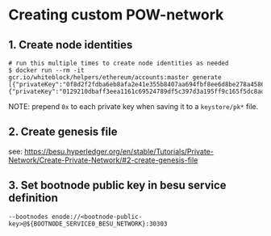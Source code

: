 # Creating custom POW-network
## 1. Create node identities
```
# run this multiple times to create node identities as needed
$ docker run --rm -it gcr.io/whiteblock/helpers/ethereum/accounts:master generate
[{"privateKey":"0f8d2f2fdba6eb8afa2e41e355b8407aa694fbf8ee6d8be278a45860628e1eba","publicKey":"74ccafe2182af87c6eb6ce9f59f94c83f305880b029f23d1e54f89f31197e2b01145e98aa2ad2837aa323e8d32b516992d4808a1a46f5bcc0c4081202a57e5a1","address":"0x0204932e7dcf37663dd5ec5103cbb1050a7f9ee7"},{"privateKey":"0129210dbaff3eea1161c69524789df5c397d3a195ff9c165f5dc8ad46543440","publicKey":"0edcb57186375ec1b590227004642c208ce9b8aa78de398b350056a9fdc66a6c4f695fa68594c1f68dfd6b1647f257861a406316ec04e336446376b96527313c","address":"0xca511e698b2fa3c245d6a877b65e0e189db5e4a7"}]
```

NOTE: prepend `0x` to each private key when saving it to a `keystore/pk*` file.

## 2. Create genesis file
see: https://besu.hyperledger.org/en/stable/Tutorials/Private-Network/Create-Private-Network/#2-create-genesis-file

## 3. Set bootnode public key in besu service definition

```
--bootnodes enode://<bootnode-public-key>@${BOOTNODE_SERVICE0_BESU_NETWORK}:30303
```
